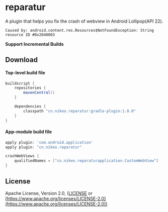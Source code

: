 reparatur
===========
A plugin that helps you fix the crash of webview in Android Lollipop(API 22).
```
Caused by: android.content.res.Resources$NotFoundException: String resource ID #0x2040003
```

**Support Incremental Builds**

Download
--------

#### Top-level build file
```groovy
buildscript {
    repositories {
        mavenCentral()
    }

    dependencies {
        classpath "cn.nikeo.reparatur:gradle-plugin:1.0.0"
    }
}
```

#### App-module build file
```groovy
apply plugin: 'com.android.application'
apply plugin: "cn.nikeo.reparatur"

crashWebViews {
    qualifiedNames = ["cn.nikeo.reparaturapplication.CustomWebView"]
}
```

License
-------

Apache License, Version 2.0, ([LICENSE](https://github.com/nikeorever/reparatur/blob/trunk/LICENSE) or [https://www.apache.org/licenses/LICENSE-2.0](https://www.apache.org/licenses/LICENSE-2.0))

